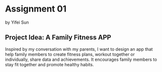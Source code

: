 # Assignment 01
by Yifei Sun

## Project Idea: A Family Fitness APP
Inspired by my conversation with my parents, I want to design an app that help family members to create fitness plans, workout together or individually, share data and achievements. It encourages family members to stay fit together and promote healthy habits.

